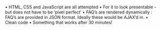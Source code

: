 •	HTML, CSS and JavaScript are all attempted
•	For it to look presentable - but does not have to be ‘pixel perfect’
•	FAQ’s are rendered dynamically : FAQ’s are provided in JSON format. Ideally these would be AJAX’d in.
•	Clean code
•	Something that works after 30 minutes!
